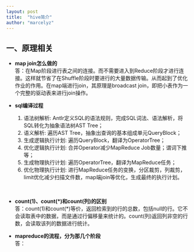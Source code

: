 ```yaml
---
layout: post
title:  "hive简介"
author: "marcelyz"
---
```


## 一、原理相关
- **map join怎么做的**  
答：在Map阶段进行表之间的连接。而不需要进入到Reduce阶段才进行连接。这样就节省了在Shuffle阶段时要进行的大量数据传输。从而起到了优化作业的作用。在map端进行join，其原理是broadcast join，即把小表作为一个完整的驱动表来进行join操作。

- **sql编译过程**  
    1. 语法树解析: Antlr定义SQL的语法规则，完成SQL词法、语法解析，将SQL转化为抽象语法树AST Tree；
    2. 语义解析: 遍历AST Tree，抽象出查询的基本组成单元QueryBlock；
    3. 生成逻辑执行计划: 遍历QueryBlock，翻译为OperatorTree；
    4. 优化逻辑执行计划: 合并Operator减少MapReduce Job数量；谓词下推等；
    5. 生成物理执行计划: 遍历OperatorTree，翻译为MapReduce任务；
    6. 优化物理执行计划: 进行MapReduce任务的变换，分区裁剪，列裁剪，limit优化减少扫描文件数，map端join等优化，生成最终的执行计划。  
<br>

- **count(1)、count(\*)和count(列)的区别**  
答：count(1)和count(*)等价，返回检索到的行的总数，包括null的行。它不会读取表中的数据，而是通过行偏移量来统计的。count(列)返回列非空的行数，会读取该列的数据进行统计。  

- **mapreduce的流程，分为那几个阶段**    
答：